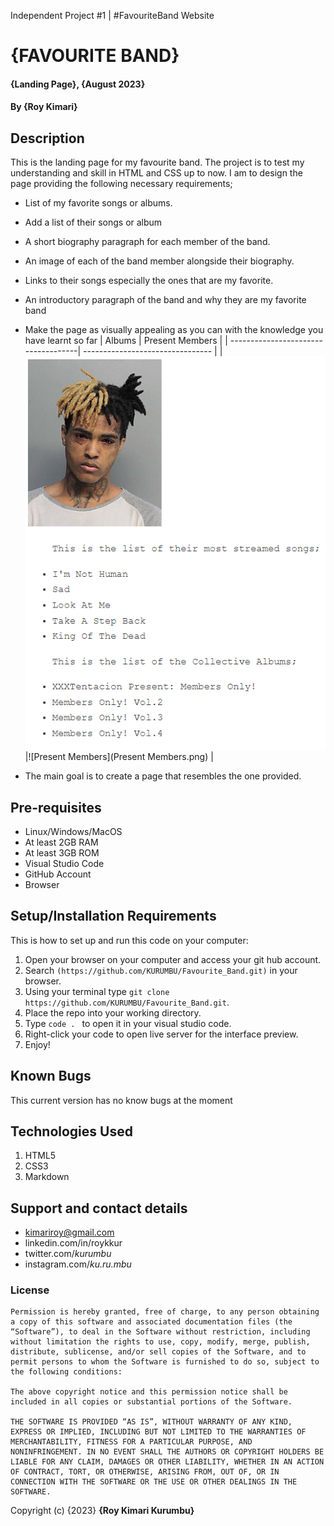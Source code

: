 Independent Project #1 |
 #FavouriteBand Website


# {FAVOURITE BAND}
#### {Landing Page}, {August 2023}
#### By **{Roy Kimari}**
## Description
This is the landing page for my favourite band. The project is to test my understanding and skill in HTML and CSS up to now. I am to design the page providing the following necessary requirements;
* List of my favorite songs or albums.
* Add a list of their songs or album
* A short biography paragraph for each member of the band.
* An image of each of the band member alongside their biography.
* Links to their songs especially the ones that are my favorite. 
* An introductory paragraph of the band and why they are my favorite band
* Make the page as visually appealing as you can with the knowledge you have learnt so far
| Albums | Present Members |
| ------------------------------------| -------------------------------- |
|![Albums](Albums.png)|![Present Members](Present Members.png) |

* The main goal is to create a page that resembles the one provided.

## Pre-requisites
- Linux/Windows/MacOS
- At least 2GB RAM
- At least 3GB ROM
- Visual Studio Code
- GitHub Account
- Browser
## Setup/Installation Requirements
This is how to set up and run this code on your computer:

1. Open your browser on your computer and access your git hub account.
2. Search ```(https://github.com/KURUMBU/Favourite_Band.git)``` in your browser.
3. Using your terminal type ```git clone https://github.com/KURUMBU/Favourite_Band.git```.
4. Place the repo into your working directory.
5. Type ```code . ``` to open it in your visual studio code.
6. Right-click your code to open live server for the interface preview.
7. Enjoy!
## Known Bugs
This current version has no know bugs at the moment
## Technologies Used
<ol>
<li>HTML5</li>
<li>CSS3</li>
<li>Markdown</li>
</ol>

## Support and contact details

- kimariroy@gmail.com
- linkedin.com/in/roykkur
- twitter.com/_kurumbu_
- instagram.com/_ku.ru.mbu_

### License
```
Permission is hereby granted, free of charge, to any person obtaining a copy of this software and associated documentation files (the “Software”), to deal in the Software without restriction, including without limitation the rights to use, copy, modify, merge, publish, distribute, sublicense, and/or sell copies of the Software, and to permit persons to whom the Software is furnished to do so, subject to the following conditions:

The above copyright notice and this permission notice shall be included in all copies or substantial portions of the Software.

THE SOFTWARE IS PROVIDED “AS IS”, WITHOUT WARRANTY OF ANY KIND, EXPRESS OR IMPLIED, INCLUDING BUT NOT LIMITED TO THE WARRANTIES OF MERCHANTABILITY, FITNESS FOR A PARTICULAR PURPOSE, AND NONINFRINGEMENT. IN NO EVENT SHALL THE AUTHORS OR COPYRIGHT HOLDERS BE LIABLE FOR ANY CLAIM, DAMAGES OR OTHER LIABILITY, WHETHER IN AN ACTION OF CONTRACT, TORT, OR OTHERWISE, ARISING FROM, OUT OF, OR IN CONNECTION WITH THE SOFTWARE OR THE USE OR OTHER DEALINGS IN THE SOFTWARE.
```


Copyright (c) {2023} **{Roy Kimari Kurumbu}**
